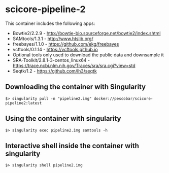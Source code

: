 # scicore-pipeline-2

This container includes the following apps:

* Bowtie2/2.2.9 - http://bowtie-bio.sourceforge.net/bowtie2/index.shtml
* SAMtools/1.3.1 - http://www.htslib.org/
* freebayes/1.1.0 - https://github.com/ekg/freebayes
* vcftools/0.1.14 - https://vcftools.github.io
* Optional tools only used to download the public data and downsample it
* SRA-Toolkit/2.8.1-3-centos_linux64 - https://trace.ncbi.nlm.nih.gov/Traces/sra/sra.cgi?view=std
* Seqtk/1.2 - https://github.com/lh3/seqtk


## Downloading the container with Singularity

   `$> singularity pull -n "pipeline2.img" docker://pescobar/scicore-pipeline2:latest`

## Using the container with singularity

   `$> singularity exec pipeline2.img samtools -h`

## Interactive shell inside the container with singularity

   `$> singularity shell pipeline2.img`



